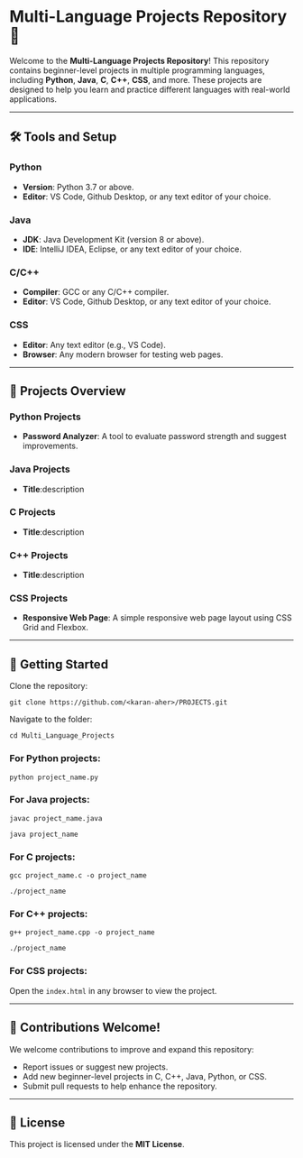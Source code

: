 <!DOCTYPE html>
<html lang="en">
<head>
    <meta charset="UTF-8">
    <meta name="viewport" content="width=device-width, initial-scale=1.0">
</head>
<body>
    <h1>Multi-Language Projects Repository 🌟</h1>
    <p>Welcome to the <strong>Multi-Language Projects Repository</strong>! This repository contains beginner-level projects in multiple programming languages, including <strong>Python</strong>, <strong>Java</strong>, <strong>C</strong>, <strong>C++</strong>, <strong>CSS</strong>, and more. These projects are designed to help you learn and practice different languages with real-world applications.</p>
    <hr>

   <h2>🛠️ Tools and Setup</h2>
   <h3>Python</h3>
    <ul>
        <li><strong>Version</strong>: Python 3.7 or above.</li>
        <li><strong>Editor</strong>: VS Code, Github Desktop, or any text editor of your choice.</li>
    </ul>

   <h3>Java</h3>
   <ul>
       <li><strong>JDK</strong>: Java Development Kit (version 8 or above).</li>
        <li><strong>IDE</strong>: IntelliJ IDEA, Eclipse, or any text editor of your choice.</li>
    </ul>

   <h3>C/C++</h3>
    <ul>
        <li><strong>Compiler</strong>: GCC or any C/C++ compiler.</li>
        <li><strong>Editor</strong>: VS Code, Github Desktop, or any text editor of your choice.</li>
    </ul>

   <h3>CSS</h3>
    <ul>
        <li><strong>Editor</strong>: Any text editor (e.g., VS Code).</li>
        <li><strong>Browser</strong>: Any modern browser for testing web pages.</li>
    </ul>

   <hr>
   <h2>📖 Projects Overview</h2>
    <h3>Python Projects</h3>
   <ul>
        <li><strong>Password Analyzer</strong>: A tool to evaluate password strength and suggest improvements.</li>
    </ul>

   <h3>Java Projects</h3>
    <ul>
      
   <li><strong>Title</strong>:description</li>
    </ul>

   <h3>C Projects</h3>
    <ul>
      
   <li><strong>Title</strong>:description</li>
    </ul>

   <h3>C++ Projects</h3>
    <ul>
    
   <li><strong>Title</strong>:description</li>
    </ul>

   <h3>CSS Projects</h3>
    <ul>
       <li><strong>Responsive Web Page</strong>: A simple responsive web page layout using CSS Grid and Flexbox.</li>
    </ul>

   <hr>

   <h2>🚀 Getting Started</h2>
    <p>Clone the repository:</p>
    <pre><code>git clone https://github.com/&lt;karan-aher&gt;/PROJECTS.git</code></pre>

   <p>Navigate to the folder:</p>
    <pre><code>cd Multi_Language_Projects</code></pre>

   <h3>For <strong>Python</strong> projects:</h3>
    <pre><code>python project_name.py</code></pre>

   <h3>For <strong>Java</strong> projects:</h3>
    <pre><code>javac project_name.java</code></pre>
    <pre><code>java project_name</code></pre>

   <h3>For <strong>C</strong> projects:</h3>
   <pre><code>gcc project_name.c -o project_name</code></pre>
    <pre><code>./project_name</code></pre>

   <h3>For <strong>C++</strong> projects:</h3>
   <pre><code>g++ project_name.cpp -o project_name</code></pre>
    <pre><code>./project_name</code></pre>

   <h3>For <strong>CSS</strong> projects:</h3>
    <p>Open the <code>index.html</code> in any browser to view the project.</p>

   <hr>

   <h2>🔧 Contributions Welcome!</h2>
    <p>We welcome contributions to improve and expand this repository:</p>
    <ul>
        <li>Report issues or suggest new projects.</li>
        <li>Add new beginner-level projects in C, C++, Java, Python, or CSS.</li>
        <li>Submit pull requests to help enhance the repository.</li>
    </ul>

   <hr>

   <h2>📜 License</h2>
   <p>This project is licensed under the <strong>MIT License</strong>.</p>
</body>
</html>
